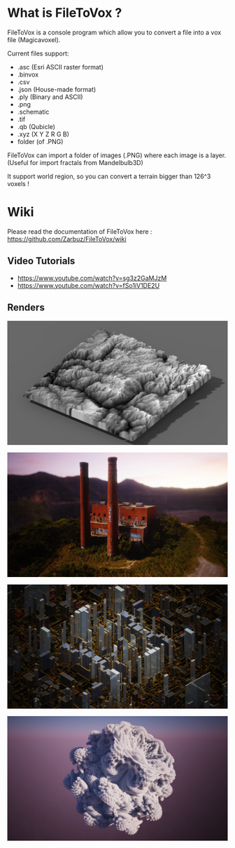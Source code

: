 # What is FileToVox ? 

FileToVox is a console program which allow you to convert a file into a vox file (Magicavoxel).

Current files support: 
- .asc (Esri ASCII raster format)
- .binvox
- .csv
- .json (House-made format)
- .ply (Binary and ASCII)
- .png
- .schematic
- .tif
- .qb (Qubicle)
- .xyz (X Y Z R G B)
- folder (of .PNG)

FileToVox can import a folder of images (.PNG) where each image is a layer. (Useful for import fractals from Mandelbulb3D) 

It support world region, so you can convert a terrain bigger than 126^3 voxels ! 

# Wiki

Please read the documentation of FileToVox here : https://github.com/Zarbuz/FileToVox/wiki

## Video Tutorials

- https://www.youtube.com/watch?v=sg3z2GaMJzM
- https://www.youtube.com/watch?v=fSo1iV1DE2U

## Renders
![](img/render.png)

![](img/EKGGrQaX0AAxg56.jfif)

![](img/EM3eWX2WoAABN5C.jfif)

![](img/EM9l60HW4AAa2ik.jfif)

